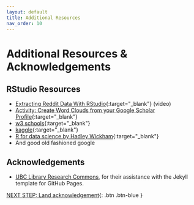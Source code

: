 ```yaml
---
layout: default
title: Additional Resources
nav_order: 10
---
```

# Additional Resources & Acknowledgements

## RStudio Resources
-   [Extracting Reddit Data With RStudio](https://www.youtube.com/watch?v=Snm0Azfi_hc){:target="_blank"} (video)
-   [Activity: Create Word Clouds from your Google Scholar Profile](https://rpubs.com/ZakWitkower/ResearchWordcloudEasy){:target="_blank"}
-   [w3 schools](https://www.w3schools.com/r/){:target="_blank"}
-   [kaggle](www.kaggle.com){:target="_blank"}
-   [R for data science by Hadley Wickham](https://search.library.uvic.ca/permalink/01VIC_INST/12198k2/alma9957587042407291){:target="_blank"}
-   And good old fashioned google

## Acknowledgements

- [UBC Library Research Commons](https://github.com/ubc-library-rc/), for their assistance with the Jekyll template for GitHub Pages.

[NEXT STEP: Land acknowledgement](land-acknowledgement.html){: .btn .btn-blue }
